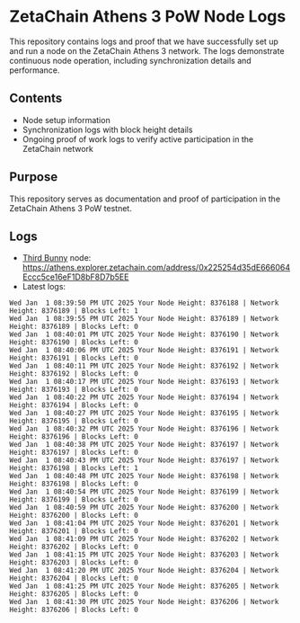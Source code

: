 # ZetaChain Athens 3 PoW Node Logs
This repository contains logs and proof that we have successfully set up and run a node on the ZetaChain Athens 3 network. The logs demonstrate continuous node operation, including synchronization details and performance.

## Contents
- Node setup information
- Synchronization logs with block height details
- Ongoing proof of work logs to verify active participation in the ZetaChain network

## Purpose
This repository serves as documentation and proof of participation in the ZetaChain Athens 3 PoW testnet.

## Logs

- [Third Bunny](https://thirdbunny.xyz/) node: https://athens.explorer.zetachain.com/address/0x225254d35dE666064Eccc5ce16eF1D8bF8D7b5EE
- Latest logs:
```
Wed Jan  1 08:39:50 PM UTC 2025 Your Node Height: 8376188 | Network Height: 8376189 | Blocks Left: 1
Wed Jan  1 08:39:55 PM UTC 2025 Your Node Height: 8376189 | Network Height: 8376189 | Blocks Left: 0
Wed Jan  1 08:40:01 PM UTC 2025 Your Node Height: 8376190 | Network Height: 8376190 | Blocks Left: 0
Wed Jan  1 08:40:06 PM UTC 2025 Your Node Height: 8376191 | Network Height: 8376191 | Blocks Left: 0
Wed Jan  1 08:40:11 PM UTC 2025 Your Node Height: 8376192 | Network Height: 8376192 | Blocks Left: 0
Wed Jan  1 08:40:17 PM UTC 2025 Your Node Height: 8376193 | Network Height: 8376193 | Blocks Left: 0
Wed Jan  1 08:40:22 PM UTC 2025 Your Node Height: 8376194 | Network Height: 8376194 | Blocks Left: 0
Wed Jan  1 08:40:27 PM UTC 2025 Your Node Height: 8376195 | Network Height: 8376195 | Blocks Left: 0
Wed Jan  1 08:40:32 PM UTC 2025 Your Node Height: 8376196 | Network Height: 8376196 | Blocks Left: 0
Wed Jan  1 08:40:38 PM UTC 2025 Your Node Height: 8376197 | Network Height: 8376197 | Blocks Left: 0
Wed Jan  1 08:40:43 PM UTC 2025 Your Node Height: 8376197 | Network Height: 8376198 | Blocks Left: 1
Wed Jan  1 08:40:48 PM UTC 2025 Your Node Height: 8376198 | Network Height: 8376198 | Blocks Left: 0
Wed Jan  1 08:40:54 PM UTC 2025 Your Node Height: 8376199 | Network Height: 8376199 | Blocks Left: 0
Wed Jan  1 08:40:59 PM UTC 2025 Your Node Height: 8376200 | Network Height: 8376200 | Blocks Left: 0
Wed Jan  1 08:41:04 PM UTC 2025 Your Node Height: 8376201 | Network Height: 8376201 | Blocks Left: 0
Wed Jan  1 08:41:09 PM UTC 2025 Your Node Height: 8376202 | Network Height: 8376202 | Blocks Left: 0
Wed Jan  1 08:41:15 PM UTC 2025 Your Node Height: 8376203 | Network Height: 8376203 | Blocks Left: 0
Wed Jan  1 08:41:20 PM UTC 2025 Your Node Height: 8376204 | Network Height: 8376204 | Blocks Left: 0
Wed Jan  1 08:41:25 PM UTC 2025 Your Node Height: 8376205 | Network Height: 8376205 | Blocks Left: 0
Wed Jan  1 08:41:30 PM UTC 2025 Your Node Height: 8376206 | Network Height: 8376206 | Blocks Left: 0
```
